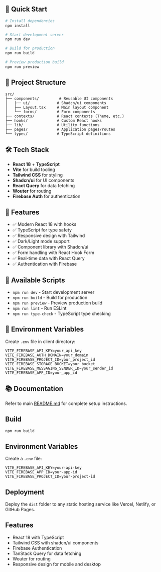 ## 🚀 Quick Start

```bash
# Install dependencies
npm install

# Start development server
npm run dev

# Build for production
npm run build

# Preview production build
npm run preview
```

## 📁 Project Structure

```
src/
├── components/         # Reusable UI components
│   ├── ui/            # Shadcn/ui components
│   ├── Layout.tsx     # Main layout component
│   └── forms/         # Form components
├── contexts/          # React contexts (Theme, etc.)
├── hooks/             # Custom React hooks
├── lib/               # Utility functions
├── pages/             # Application pages/routes
└── types/             # TypeScript definitions
```

## 🛠 Tech Stack

- **React 18** + **TypeScript**
- **Vite** for build tooling
- **Tailwind CSS** for styling
- **Shadcn/ui** for UI components
- **React Query** for data fetching
- **Wouter** for routing
- **Firebase Auth** for authentication

## 🎨 Features

- ✅ Modern React 18 with hooks
- ✅ TypeScript for type safety
- ✅ Responsive design with Tailwind
- ✅ Dark/Light mode support
- ✅ Component library with Shadcn/ui
- ✅ Form handling with React Hook Form
- ✅ Real-time data with React Query
- ✅ Authentication with Firebase

## 📱 Available Scripts

- `npm run dev` - Start development server
- `npm run build` - Build for production
- `npm run preview` - Preview production build
- `npm run lint` - Run ESLint
- `npm run type-check` - TypeScript type checking

## 🔧 Environment Variables

Create `.env` file in client directory:

```env
VITE_FIREBASE_API_KEY=your_api_key
VITE_FIREBASE_AUTH_DOMAIN=your_domain
VITE_FIREBASE_PROJECT_ID=your_project_id
VITE_FIREBASE_STORAGE_BUCKET=your_bucket
VITE_FIREBASE_MESSAGING_SENDER_ID=your_sender_id
VITE_FIREBASE_APP_ID=your_app_id
```

## 📚 Documentation

Refer to main [README.md](../README.md) for complete setup instructions.

## Build

```bash
npm run build
```

## Environment Variables

Create a `.env` file:

```
VITE_FIREBASE_API_KEY=your-api-key
VITE_FIREBASE_APP_ID=your-app-id
VITE_FIREBASE_PROJECT_ID=your-project-id
```

## Deployment

Deploy the `dist` folder to any static hosting service like Vercel, Netlify, or GitHub Pages.

## Features

- React 18 with TypeScript
- Tailwind CSS with shadcn/ui components
- Firebase Authentication
- TanStack Query for data fetching
- Wouter for routing
- Responsive design for mobile and desktop